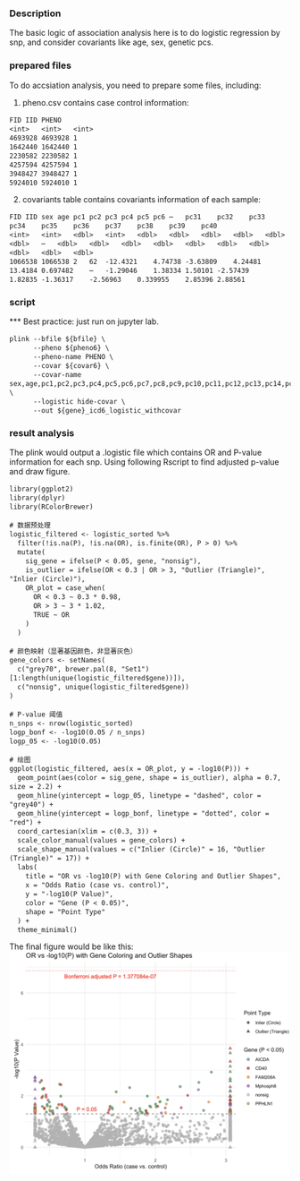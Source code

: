### Description
The basic logic of association analysis here is to do logistic regression by snp, and consider covariants like age, sex, genetic pcs.

### prepared files
To do accsiation analysis, you need to prepare some files, including:
1. pheno.csv contains case control information:
```
FID	IID	PHENO
<int>	<int>	<int>
4693928	4693928	1
1642440	1642440	1
2230582	2230582	1
4257594	4257594	1
3948427	3948427	1
5924010	5924010	1
```

2. covariants table contains covariants information of each sample:
```
FID	IID	sex	age	pc1	pc2	pc3	pc4	pc5	pc6	⋯	pc31	pc32	pc33	pc34	pc35	pc36	pc37	pc38	pc39	pc40
<int>	<int>	<dbl>	<int>	<dbl>	<dbl>	<dbl>	<dbl>	<dbl>	<dbl>	⋯	<dbl>	<dbl>	<dbl>	<dbl>	<dbl>	<dbl>	<dbl>	<dbl>	<dbl>	<dbl>
1066538	1066538	2	62	-12.4321	4.74738	-3.63809	4.24481	13.4184	0.697482	⋯	-1.29046	1.38334	1.50101	-2.57439	1.82835	-1.36317	-2.56963	0.339955	2.85396	2.88561
```

### script
*** Best practice: just run on jupyter lab.
```
plink --bfile ${bfile} \
      --pheno ${pheno6} \
      --pheno-name PHENO \
      --covar ${covar6} \
      --covar-name sex,age,pc1,pc2,pc3,pc4,pc5,pc6,pc7,pc8,pc9,pc10,pc11,pc12,pc13,pc14,pc15,pc16,pc17,pc18,pc19,pc20,pc21,pc22,pc23,pc24,pc25,pc26,pc27,pc28,pc29,pc30,pc31,pc32,pc33,pc34,pc35,pc36,pc37,pc38,pc39,pc40 \
      --logistic hide-covar \
      --out ${gene}_icd6_logistic_withcovar
```

### result analysis
The plink would output a .logistic file which contains OR and P-value information for each snp. Using following Rscript to find adjusted p-value and draw figure.

```
library(ggplot2)
library(dplyr)
library(RColorBrewer)

# 数据预处理
logistic_filtered <- logistic_sorted %>%
  filter(!is.na(P), !is.na(OR), is.finite(OR), P > 0) %>%
  mutate(
    sig_gene = ifelse(P < 0.05, gene, "nonsig"),
    is_outlier = ifelse(OR < 0.3 | OR > 3, "Outlier (Triangle)", "Inlier (Circle)"),
    OR_plot = case_when(
      OR < 0.3 ~ 0.3 * 0.98,
      OR > 3 ~ 3 * 1.02,
      TRUE ~ OR
    )
  )

# 颜色映射（显著基因颜色，非显著灰色）
gene_colors <- setNames(
  c("grey70", brewer.pal(8, "Set1")[1:length(unique(logistic_filtered$gene))]),
  c("nonsig", unique(logistic_filtered$gene))
)

# P-value 阈值
n_snps <- nrow(logistic_sorted)
logp_bonf <- -log10(0.05 / n_snps)
logp_05 <- -log10(0.05)

# 绘图
ggplot(logistic_filtered, aes(x = OR_plot, y = -log10(P))) +
  geom_point(aes(color = sig_gene, shape = is_outlier), alpha = 0.7, size = 2.2) +
  geom_hline(yintercept = logp_05, linetype = "dashed", color = "grey40") +
  geom_hline(yintercept = logp_bonf, linetype = "dotted", color = "red") +
  coord_cartesian(xlim = c(0.3, 3)) +
  scale_color_manual(values = gene_colors) +
  scale_shape_manual(values = c("Inlier (Circle)" = 16, "Outlier (Triangle)" = 17)) +
  labs(
    title = "OR vs -log10(P) with Gene Coloring and Outlier Shapes",
    x = "Odds Ratio (case vs. control)",
    y = "-log10(P Value)",
    color = "Gene (P < 0.05)",
    shape = "Point Type"
  ) +
  theme_minimal()
```

The final figure would be like this:
![img](https://github.com/Ermineyo/UKBB/blob/main/Find_WES_snp_case_control/img/logistic_result.png)




